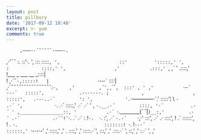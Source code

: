 ```yaml
---
layout: post
title: pillbury
date: '2017-09-12 10:48'
excerpt: >- yum
comments: true
---
```


         ,———-·´¯¯¯¯`·———-.
 ,·'¯¯                  :.            ::'·.
 ',                       :::          :::::`,
  ',                      ::'          ':::::,'
   ',                     :            ::::,'
     ',                  ,'           .:::,'
       `,              ,´    '     .::::,'   
        !___ _ ___ __    _::::|    
        !                 ,·´¯`·,:::::!  
        |                  `·--·´  ::::|     
       ,·´¯¯¯¯¯¯¯¯¯¯¯¯¯¯¯¯:`·,   
     ,'         ,´¯`,           ,´¯`,  :::' ,
  ' ,'           `·-·´            `·-·´   :::::',             .·-·-·-·.
   ;            ,                  ,      :::::',   .·-·..·´         ':
   ',            '.`·————·´.'      :::::'¦   \   `·        .·´
    ',            `·.           .·´       :::::,'  .·´         .·´
      ' ,             `·.__.·´         ::::, '·´          .·´
         ' ,________________::, '           .·´
            `·.________(¯¯|`)__:,'         .·´
            .·´            .·´¯!¯`·.            .´
        .·´               :     !`·.  `·.        :',
    .·´                   `·.·´    `·,·'         :::',
.·´             .·                               ::::',
!            .´                                  ::::::',
!         .   `·.                                :::::::!
`·.       !`·-·´                                ::::::,'
   `·-·-·-' ,'                                  :::::,'
          ,'                    .             ::::,'
        ,'              :::::.·´',             :::,'
      ,'             .:::.·´     ',            ::,'
    ,'              :.·´          ',           ,'
